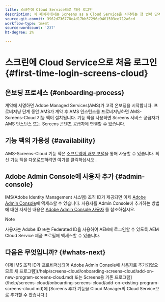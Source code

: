 ```yaml
---
title: 스크린에 Cloud Service으로 처음 로그인
description: 이 페이지에서는 Screens as a Cloud Service을 시작하는 첫 번째 단계를 설명합니다.
source-git-commit: 3962d736778e4d17bb57296e9401503ce712a6cd
workflow-type: tm+mt
source-wordcount: '237'
ht-degree: 2%

---
```



# 스크린에 Cloud Service으로 처음 로그인 {#first-time-login-screens-cloud}


## 온보딩 프로세스 {#onboarding-process}

계약에 서명하면 Adobe Managed Services(AMS)가 고객 온보딩을 시작합니다. 프로비저닝 단계 동안 AMS가 계약 후 AMS 인스턴스를 프로비저닝하면 AMS-Screens-Cloud 기능 팩이 설치됩니다. 기능 팩을 사용하면 Screens 서비스 공급자가 AMS 인스턴스 또는 Screens 콘텐츠 공급자에 연결할 수 있습니다.

## 기능 팩의 가용성 {#availability}

AMS-Screens-Cloud 기능 팩은 [소프트웨어 배포 포털](https://experience.adobe.com/#/downloads/content/software-distribution/en/aemcloud.html)을 통해 사용할 수 있습니다.
최신 기능 팩을 다운로드하려면 여기를 클릭하십시오 .

## Adobe Admin Console에 사용자 추가 {#admin-console}

IMS(Adobe Identity Management 시스템) 조직 ID가 제공되면 이제 [Adobe Admin Console](https://adminconsole.adobe.com/)에 액세스할 수 있습니다. 사용자를 Admin Console에 추가하는 방법에 대한 자세한 내용은 [Adobe Admin Console 사용자](https://helpx.adobe.com/enterprise/admin-guide.html/enterprise/using/users.ug.html) 를 참조하십시오.

>[!NOTE]
>사용자는 Adobe ID 또는 Federated ID을 사용하여 AEM에 로그인할 수 있도록 AEM Cloud Service 제품 프로필에 액세스할 수 있습니다.

## 다음은 무엇입니까? {#whats-next}

이제 IMS 조직 ID가 프로비저닝되어 Adobe Admin Console에 사용자로 추가되었으므로 새 프로그램](/help/screens-cloud/onboarding-screens-cloud/add-on-new-program-screens-cloud.md) 또는 Screens용 기존 프로그램](/help/screens-cloud/onboarding-screens-cloud/add-on-existing-program-screens-cloud.md)에 [Screens 추가 기능을 Cloud Manager의 Cloud Service으로 추가할 수 있습니다.[